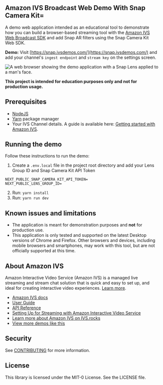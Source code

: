 ## Amazon IVS Broadcast Web Demo With Snap Camera Kit=

A demo web application intended as an educational tool to demonstrate how you can build a browser-based streaming tool with the [Amazon IVS Web Broadcast SDK](https://aws.github.io/amazon-ivs-web-broadcast/docs/sdk-guides/introduction) and add Snap AR filters using the Snap Camera Kit Web SDK.

**Demo:** Visit [https://snap.ivsdemos.com/](https://snap.ivsdemos.com/) and add your channel's `ingest endpoint` and `stream key` on the settings screen.

<img src="amazon-ivs-web-broadcast-snap.png" alt="A web browser showing the demo application with a Snap Lens applied to a man's face." />

**This project is intended for education purposes only and not for production usage.**

## Prerequisites

- [NodeJS](https://nodejs.org/)
- [Yarn](https://yarnpkg.com/getting-started/install) package manager
- Your IVS Channel details. A guide is available here: [Getting started with Amazon IVS](https://docs.aws.amazon.com/ivs/latest/userguide/getting-started.html).

## Running the demo

Follow these instructions to run the demo:

1. Create a `.env.local` file in the project root directory and add your Lens Group ID and Snap Camera Kit API Token

```
NEXT_PUBLIC_SNAP_CAMERA_KIT_API_TOKEN=
NEXT_PUBLIC_LENS_GROUP_ID=
```

2. Run: `yarn install`
3. Run: `yarn run dev`

## Known issues and limitations

- The application is meant for demonstration purposes and **not** for production use.
- This application is only tested and supported on the latest Desktop versions of Chrome and Firefox. Other browsers and devices, including mobile browsers and smartphones, may work with this tool, but are not officially supported at this time.

## About Amazon IVS

Amazon Interactive Video Service (Amazon IVS) is a managed live streaming and stream chat solution that is quick and easy to set up, and ideal for creating interactive video experiences. [Learn more](https://aws.amazon.com/ivs/).

- [Amazon IVS docs](https://docs.aws.amazon.com/ivs/)
- [User Guide](https://docs.aws.amazon.com/ivs/latest/userguide/)
- [API Reference](https://docs.aws.amazon.com/ivs/latest/APIReference/)
- [Setting Up for Streaming with Amazon Interactive Video Service](https://aws.amazon.com/blogs/media/setting-up-for-streaming-with-amazon-ivs/)
- [Learn more about Amazon IVS on IVS.rocks](https://ivs.rocks/)
- [View more demos like this](https://ivs.rocks/examples)

## Security

See [CONTRIBUTING](CONTRIBUTING.md#security-issue-notifications) for more information.

## License

This library is licensed under the MIT-0 License. See the LICENSE file.
